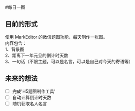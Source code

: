 #每日一图
## 目前的形式
使用 MarkEditor 的微信题图功能，每天制作一张图。   
内容包含：    
1、背景图    
2、距离下一年元旦的倒计时天数     
3、一句话（不限主题，可以是名言，可以是自己对今天的寄语等）   
## 未来的想法
- [ ] 完成'H5题图制作工具'
- [ ] 自动计算倒计时天数
- [ ] 随机获取名人名言
